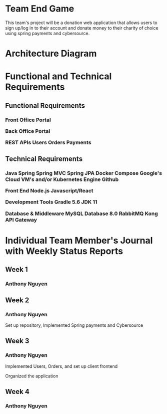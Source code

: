 # Team End Game

This team's project will be a donation web application that allows users to sign up/log in to their account and donate money to their charity of choice using spring payments and cybersource.

<h1>Architecture Diagram</h1>

<h1>Functional and Technical Requirements</h1>

<h2>Functional Requirements</h2>

<h3>
Front Office Portal

Back Office Portal

REST APIs
    Users
    Orders
    Payments
</h3>

<h2>Technical Requirements</h2>

<h3>
Java Spring
    Spring MVC
    Spring JPA
Docker Compose
Google's Cloud VM's and/or Kubernetes Engine
Github

Front End 
    Node.js
    Javascript/React

Development Tools
    Gradle 5.6
    JDK 11

Database & Middleware
    MySQL Database 8.0
    RabbitMQ
    Kong API Gateway
</h3>

<h1>Individual Team Member's Journal with Weekly Status Reports</h1>

<h2>Week 1</h2>

<h3>Anthony Nguyen</h3>

<h2>Week 2</h2>

<h3>Anthony Nguyen</h3>
Set up repository, Implemented Spring payments and Cybersource

<h2>Week 3</h2>

<h3>Anthony Nguyen</h3>
Implemented Users, Orders, and set up client frontend

Organized the application

<h2>Week 4</h2>

<h3>Anthony Nguyen</h3>


